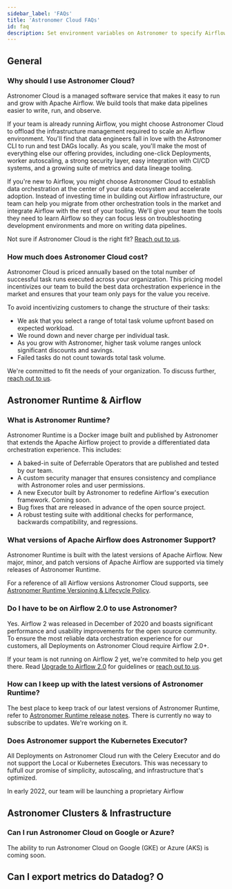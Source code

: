 ```yaml
---
sidebar_label: 'FAQs'
title: 'Astronomer Cloud FAQs'
id: faq
description: Set environment variables on Astronomer to specify Airflow configurations and custom logic.
---
```


## General

### Why should I use Astronomer Cloud?

Astronomer Cloud is a managed software service that makes it easy to run and grow with Apache Airflow. We build tools that make data pipelines easier to write, run, and observe.

If your team is already running Airflow, you might choose Astronomer Cloud to offload the infrastructure management required to scale an Airflow environment. You'll find that data engineers fall in love with the Astronomer CLI to run and test DAGs locally. As you scale, you'll make the most of everything else our offering provides, including one-click Deployments, worker autoscaling, a strong security layer, easy integration with CI/CD systems, and a growing suite of metrics and data lineage tooling.

If you're new to Airflow, you might choose Astronomer Cloud to establish data orchestration at the center of your data ecosystem and accelerate adoption. Instead of investing time in building out Airflow infrastructure, our team can help you migrate from other orchestration tools in the market and integrate Airflow with the rest of your tooling. We'll give your team the tools they need to learn Airflow so they can focus less on troubleshooting development environments and more on writing data pipelines.

Not sure if Astronomer Cloud is the right fit? [Reach out to us](https://support.astronomer.io).

### How much does Astronomer Cloud cost?

Astronomer Cloud is priced annually based on the total number of successful task runs executed across your organization. This pricing model incentivizes our team to build the best data orchestration experience in the market and ensures that your team only pays for the value you receive.

To avoid incentivizing customers to change the structure of their tasks:

- We ask that you select a range of total task volume upfront based on expected workload.
- We round down and never charge per individual task.
- As you grow with Astronomer, higher task volume ranges unlock significant discounts and savings.
- Failed tasks do not count towards total task volume.

We're committed to fit the needs of your organization. To discuss further, [reach out to us](https://support.astronomer.io).

## Astronomer Runtime & Airflow

### What is Astronomer Runtime?

Astronomer Runtime is a Docker image built and published by Astronomer that extends the Apache Airflow project to provide a differentiated data orchestration experience. This includes:

- A baked-in suite of Deferrable Operators that are published and tested by our team.
- A custom security manager that ensures consistency and compliance with Astronomer roles and user permissions.
- A new Executor built by Astronomer to redefine Airflow's execution framework. Coming soon.
- Bug fixes that are released in advance of the open source project.
- A robust testing suite with additional checks for performance, backwards compatibility, and regressions.

### What versions of Apache Airflow does Astronomer Support?

Astronomer Runtime is built with the latest versions of Apache Airflow. New major, minor, and patch versions of Apache Airflow are supported via timely releases of Astronomer Runtime.

For a reference of all Airflow versions Astronomer Cloud supports, see [Astronomer Runtime Versioning & Lifecycle Policy](runtime-version-lifecycle-policy.md).

### Do I have to be on Airflow 2.0 to use Astronomer?

Yes. Airflow 2 was released in December of 2020 and boasts significant performance and usability improvements for the open source community. To ensure the most reliable data orchestration experience for our customers, all Deployments on Astronomer Cloud require Airflow 2.0+.

If your team is not running on Airflow 2 yet, we're commited to help you get there. Read [Upgrade to Airflow 2.0](https://astronomer.io/guides/migrate-to-2-0) for guidelines or [reach out to us](https://support.astronomer.io).

### How can I keep up with the latest versions of Astronomer Runtime?

The best place to keep track of our latest versions of Astronomer Runtime, refer to [Astronomer Runtime release notes](runtime-release-notes.md). There is currently no way to subscribe to updates. We're working on it.

### Does Astronomer support the Kubernetes Executor?

All Deployments on Astronomer Cloud run with the Celery Executor and do not support the Local or Kubernetes Executors. This was necessary to fulfull our promise of simplicity, autoscaling, and infrastructure that's optimized.

In early 2022, our team will be launching a proprietary Airflow

## Astronomer Clusters & Infrastructure

### Can I run Astronomer Cloud on Google or Azure?

The ability to run Astronomer Cloud on Google (GKE) or Azure (AKS) is coming soon.

## Can I export metrics do Datadog? O